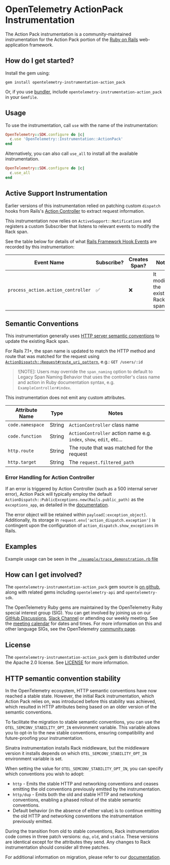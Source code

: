 # OpenTelemetry ActionPack Instrumentation

The Action Pack instrumentation is a community-maintained instrumentation for the Action Pack portion of the [Ruby on Rails][rails-home] web-application framework.

## How do I get started?

Install the gem using:

```console
gem install opentelemetry-instrumentation-action_pack
```

Or, if you use [bundler][bundler-home], include `opentelemetry-instrumentation-action_pack` in your `Gemfile`.

## Usage

To use the instrumentation, call `use` with the name of the instrumentation:

```ruby
OpenTelemetry::SDK.configure do |c|
  c.use 'OpenTelemetry::Instrumentation::ActionPack'
end
```

Alternatively, you can also call `use_all` to install all the available instrumentation.

```ruby
OpenTelemetry::SDK.configure do |c|
  c.use_all
end
```

## Active Support Instrumentation

Earlier versions of this instrumentation relied on patching custom `dispatch` hooks from Rails's [Action Controller](https://github.com/rails/rails/blob/main/actionpack/lib/action_controller/metal.rb#L224) to extract request information.

This instrumentation now relies on `ActiveSupport::Notifications` and registers a custom Subscriber that listens to relevant events to modify the Rack span.

See the table below for details of what [Rails Framework Hook Events](https://guides.rubyonrails.org/active_support_instrumentation.html#action-controller) are recorded by this instrumentation:

| Event Name | Subscribe? | Creates Span? |  Notes |
| - | - | - | - |
| `process_action.action_controller` | :white_check_mark: | :x: | It modifies the existing Rack span |

## Semantic Conventions

This instrumentation generally uses [HTTP server semantic conventions](https://opentelemetry.io/docs/specs/semconv/http/http-spans/) to update the existing Rack span.

For Rails 7.1+, the span name is updated to match the HTTP method and route that was matched for the request using [`ActionDispatch::Request#route_uri_pattern`](https://api.rubyonrails.org/classes/ActionDispatch/Request.html#method-i-route_uri_pattern), e.g.: `GET /users/:id`

> ![NOTE]: Users may override the `span_naming` option to default to Legacy Span Naming Behavior that uses the controller's class name and action in Ruby documentation syntax, e.g. `ExampleController#index`.

This instrumentation does not emit any custom attributes.

| Attribute Name | Type | Notes |
| - | - | - |
| `code.namespace` | String | `ActionController` class name |
| `code.function` | String | `ActionController` action name e.g. `index`, `show`, `edit`, etc... |
| `http.route` | String | The route that was matched for the request |
| `http.target` | String | The `request.filtered_path` |

### Error Handling for Action Controller

If an error is triggered by Action Controller (such as a 500 internal server error), Action Pack will typically employ the default `ActionDispatch::PublicExceptions.new(Rails.public_path)` as the `exceptions_app`, as detailed in the [documentation](https://guides.rubyonrails.org/configuring.html#config-exceptions-app).

The error object will be retained within `payload[:exception_object]`. Additionally, its storage in `request.env['action_dispatch.exception']` is contingent upon the configuration of `action_dispatch.show_exceptions` in Rails.

## Examples

Example usage can be seen in the [`./example/trace_demonstration.rb` file](https://github.com/open-telemetry/opentelemetry-ruby-contrib/blob/main/instrumentation/action_pack/example/trace_demonstration.ru)

## How can I get involved?

The `opentelemetry-instrumentation-action_pack` gem source is [on github][repo-github], along with related gems including `opentelemetry-api` and `opentelemetry-sdk`.

The OpenTelemetry Ruby gems are maintained by the OpenTelemetry Ruby special interest group (SIG). You can get involved by joining us on our [GitHub Discussions][discussions-url], [Slack Channel][slack-channel] or attending our weekly meeting. See the [meeting calendar][community-meetings] for dates and times. For more information on this and other language SIGs, see the OpenTelemetry [community page][ruby-sig].

## License

The `opentelemetry-instrumentation-action_pack` gem is distributed under the Apache 2.0 license. See [LICENSE][license-github] for more information.

[bundler-home]: https://bundler.io
[repo-github]: https://github.com/open-telemetry/opentelemetry-ruby
[license-github]: https://github.com/open-telemetry/opentelemetry-ruby-contrib/blob/main/LICENSE
[ruby-sig]: https://github.com/open-telemetry/community#ruby-sig
[community-meetings]: https://github.com/open-telemetry/community#community-meetings
[slack-channel]: https://cloud-native.slack.com/archives/C01NWKKMKMY
[discussions-url]: https://github.com/open-telemetry/opentelemetry-ruby/discussions
[rails-home]: https://rubyonrails.org/

## HTTP semantic convention stability

In the OpenTelemetry ecosystem, HTTP semantic conventions have now reached a stable state. However, the initial Rack instrumentation, which Action Pack relies on, was introduced before this stability was achieved, which resulted in HTTP attributes being based on an older version of the semantic conventions.

To facilitate the migration to stable semantic conventions, you can use the `OTEL_SEMCONV_STABILITY_OPT_IN` environment variable. This variable allows you to opt-in to the new stable conventions, ensuring compatibility and future-proofing your instrumentation.

Sinatra instrumentation installs Rack middleware, but the middleware version it installs depends on which `OTEL_SEMCONV_STABILITY_OPT_IN` environment variable is set.

When setting the value for `OTEL_SEMCONV_STABILITY_OPT_IN`, you can specify which conventions you wish to adopt:

- `http` - Emits the stable HTTP and networking conventions and ceases emitting the old conventions previously emitted by the instrumentation.
- `http/dup` - Emits both the old and stable HTTP and networking conventions, enabling a phased rollout of the stable semantic conventions.
- Default behavior (in the absence of either value) is to continue emitting the old HTTP and networking conventions the instrumentation previously emitted.

During the transition from old to stable conventions, Rack instrumentation code comes in three patch versions: `dup`, `old`, and `stable`. These versions are identical except for the attributes they send. Any changes to Rack instrumentation should consider all three patches.

For additional information on migration, please refer to our [documentation](https://opentelemetry.io/docs/specs/semconv/non-normative/http-migration/).
